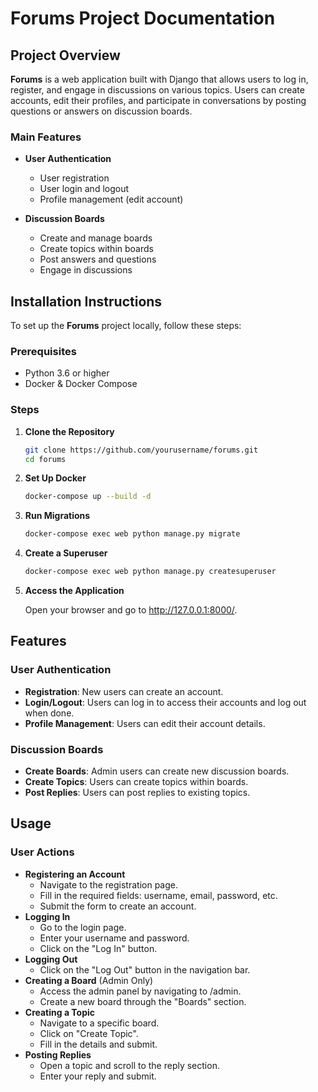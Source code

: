 # Forums Project Documentation

## Project Overview

**Forums** is a web application built with Django that allows users to log in, register, and engage in discussions on various topics. Users can create accounts, edit their profiles, and participate in conversations by posting questions or answers on discussion boards.

### Main Features

- **User Authentication**
  - User registration
  - User login and logout
  - Profile management (edit account)

- **Discussion Boards**
  - Create and manage boards
  - Create topics within boards
  - Post answers and questions
  - Engage in discussions

## Installation Instructions

To set up the **Forums** project locally, follow these steps:

### Prerequisites

- Python 3.6 or higher
- Docker & Docker Compose

### Steps

1. **Clone the Repository**

   ```bash
   git clone https://github.com/yourusername/forums.git
   cd forums

2. **Set Up Docker**

   ```bash
   docker-compose up --build -d

3. **Run Migrations**

   ```bash
   docker-compose exec web python manage.py migrate

4. **Create a Superuser**

   ```bash
   docker-compose exec web python manage.py createsuperuser

5. **Access the Application**

   Open your browser and go to http://127.0.0.1:8000/.

## Features

### User Authentication
  - **Registration**: New users can create an account.
  - **Login/Logout**: Users can log in to access their accounts and log out when done.
  - **Profile Management**: Users can edit their account details.

### Discussion Boards
  - **Create Boards**: Admin users can create new discussion boards.
  - **Create Topics**: Users can create topics within boards.
  - **Post Replies**: Users can post replies to existing topics.

## Usage

### User Actions

- **Registering an Account**
  - Navigate to the registration page.
  - Fill in the required fields: username, email, password, etc.
  - Submit the form to create an account.
- **Logging In**
  - Go to the login page.
  - Enter your username and password.
  - Click on the "Log In" button.
- **Logging Out**
  - Click on the "Log Out" button in the navigation bar.
- **Creating a Board** (Admin Only)
  - Access the admin panel by navigating to /admin.
  - Create a new board through the "Boards" section.
- **Creating a Topic**
  - Navigate to a specific board.
  - Click on "Create Topic".
  - Fill in the details and submit.
- **Posting Replies**
  - Open a topic and scroll to the reply section.
  - Enter your reply and submit.
